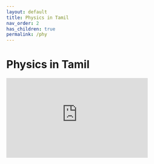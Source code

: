 ```yaml
---
layout: default
title: Physics in Tamil
nav_order: 2
has_children: true
permalink: /phy
---
```


# Physics in Tamil

<iframe width="373" height="210" src="https://www.youtube.com/embed/2xJAZ5PgPIk" frameborder="0" allow="accelerometer; autoplay; encrypted-media; gyroscope; picture-in-picture" allowfullscreen></iframe>

